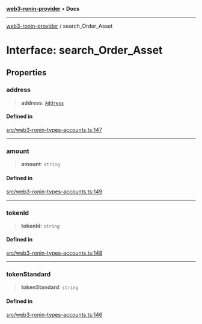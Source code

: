 [**web3-ronin-provider**](../README.md) • **Docs**

***

[web3-ronin-provider](../globals.md) / search\_Order\_Asset

# Interface: search\_Order\_Asset

## Properties

### address

> **address**: [`Address`](Address.md)

#### Defined in

[src/web3-ronin-types-accounts.ts:147](https://github.com/chuacw/web3-ronin-provider/blob/023290ecb372f58c7f32d82694336112a4fc5a2a/src/web3-ronin-types-accounts.ts#L147)

***

### amount

> **amount**: `string`

#### Defined in

[src/web3-ronin-types-accounts.ts:149](https://github.com/chuacw/web3-ronin-provider/blob/023290ecb372f58c7f32d82694336112a4fc5a2a/src/web3-ronin-types-accounts.ts#L149)

***

### tokenId

> **tokenId**: `string`

#### Defined in

[src/web3-ronin-types-accounts.ts:148](https://github.com/chuacw/web3-ronin-provider/blob/023290ecb372f58c7f32d82694336112a4fc5a2a/src/web3-ronin-types-accounts.ts#L148)

***

### tokenStandard

> **tokenStandard**: `string`

#### Defined in

[src/web3-ronin-types-accounts.ts:146](https://github.com/chuacw/web3-ronin-provider/blob/023290ecb372f58c7f32d82694336112a4fc5a2a/src/web3-ronin-types-accounts.ts#L146)
